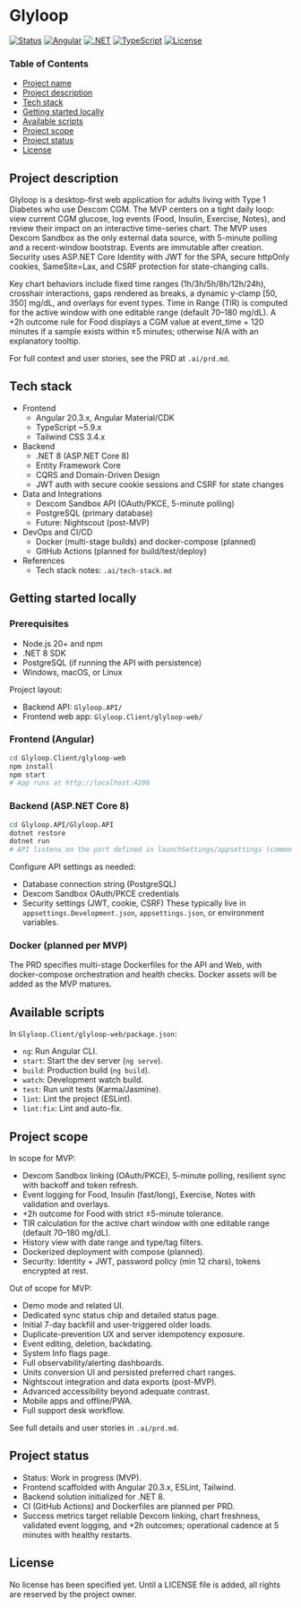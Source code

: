 # Glyloop

[![Status](https://img.shields.io/badge/status-WIP-orange.svg)](./)
[![Angular](https://img.shields.io/badge/Angular-20.3.x-dd0031.svg)](./Glyloop.Client/glyloop-web/package.json)
[![.NET](https://img.shields.io/badge/.NET-8.0-512bd4.svg)](./Glyloop.API/Glyloop.API.sln)
[![TypeScript](https://img.shields.io/badge/TypeScript-5.9.x-3178c6.svg)](./Glyloop.Client/glyloop-web/package.json)
[![License](https://img.shields.io/badge/license-TBD-lightgrey.svg)](./)

### Table of Contents
- [Project name](#glyloop)
- [Project description](#project-description)
- [Tech stack](#tech-stack)
- [Getting started locally](#getting-started-locally)
- [Available scripts](#available-scripts)
- [Project scope](#project-scope)
- [Project status](#project-status)
- [License](#license)

## Project description
Glyloop is a desktop-first web application for adults living with Type 1 Diabetes who use Dexcom CGM. The MVP centers on a tight daily loop: view current CGM glucose, log events (Food, Insulin, Exercise, Notes), and review their impact on an interactive time-series chart. The MVP uses Dexcom Sandbox as the only external data source, with 5-minute polling and a recent-window bootstrap. Events are immutable after creation. Security uses ASP.NET Core Identity with JWT for the SPA, secure httpOnly cookies, SameSite=Lax, and CSRF protection for state-changing calls.

Key chart behaviors include fixed time ranges (1h/3h/5h/8h/12h/24h), crosshair interactions, gaps rendered as breaks, a dynamic y-clamp [50, 350] mg/dL, and overlays for event types. Time in Range (TIR) is computed for the active window with one editable range (default 70–180 mg/dL). A +2h outcome rule for Food displays a CGM value at event_time + 120 minutes if a sample exists within ±5 minutes; otherwise N/A with an explanatory tooltip.

For full context and user stories, see the PRD at `.ai/prd.md`.

## Tech stack
- Frontend
  - Angular 20.3.x, Angular Material/CDK
  - TypeScript ~5.9.x
  - Tailwind CSS 3.4.x
- Backend
  - .NET 8 (ASP.NET Core 8)
  - Entity Framework Core
  - CQRS and Domain-Driven Design
  - JWT auth with secure cookie sessions and CSRF for state changes
- Data and Integrations
  - Dexcom Sandbox API (OAuth/PKCE, 5-minute polling)
  - PostgreSQL (primary database)
  - Future: Nightscout (post-MVP)
- DevOps and CI/CD
  - Docker (multi-stage builds) and docker-compose (planned)
  - GitHub Actions (planned for build/test/deploy)
- References
  - Tech stack notes: `.ai/tech-stack.md`

## Getting started locally

### Prerequisites
- Node.js 20+ and npm
- .NET 8 SDK
- PostgreSQL (if running the API with persistence)
- Windows, macOS, or Linux

Project layout:
- Backend API: `Glyloop.API/`
- Frontend web app: `Glyloop.Client/glyloop-web/`

### Frontend (Angular)
```bash
cd Glyloop.Client/glyloop-web
npm install
npm start
# App runs at http://localhost:4200
```

### Backend (ASP.NET Core 8)
```bash
cd Glyloop.API/Glyloop.API
dotnet restore
dotnet run
# API listens on the port defined in launchSettings/appsettings (commonly http://localhost:5000 or similar)
```

Configure API settings as needed:
- Database connection string (PostgreSQL)
- Dexcom Sandbox OAuth/PKCE credentials
- Security settings (JWT, cookie, CSRF)
These typically live in `appsettings.Development.json`, `appsettings.json`, or environment variables.

### Docker (planned per MVP)
The PRD specifies multi-stage Dockerfiles for the API and Web, with docker-compose orchestration and health checks. Docker assets will be added as the MVP matures.

## Available scripts

In `Glyloop.Client/glyloop-web/package.json`:
- `ng`: Run Angular CLI.
- `start`: Start the dev server (`ng serve`).
- `build`: Production build (`ng build`).
- `watch`: Development watch build.
- `test`: Run unit tests (Karma/Jasmine).
- `lint`: Lint the project (ESLint).
- `lint:fix`: Lint and auto-fix.

## Project scope

In scope for MVP:
- Dexcom Sandbox linking (OAuth/PKCE), 5-minute polling, resilient sync with backoff and token refresh.
- Event logging for Food, Insulin (fast/long), Exercise, Notes with validation and overlays.
- +2h outcome for Food with strict ±5-minute tolerance.
- TIR calculation for the active chart window with one editable range (default 70–180 mg/dL).
- History view with date range and type/tag filters.
- Dockerized deployment with compose (planned).
- Security: Identity + JWT, password policy (min 12 chars), tokens encrypted at rest.

Out of scope for MVP:
- Demo mode and related UI.
- Dedicated sync status chip and detailed status page.
- Initial 7-day backfill and user-triggered older loads.
- Duplicate-prevention UX and server idempotency exposure.
- Event editing, deletion, backdating.
- System Info flags page.
- Full observability/alerting dashboards.
- Units conversion UI and persisted preferred chart ranges.
- Nightscout integration and data exports (post-MVP).
- Advanced accessibility beyond adequate contrast.
- Mobile apps and offline/PWA.
- Full support desk workflow.

See full details and user stories in `.ai/prd.md`.

## Project status
- Status: Work in progress (MVP).
- Frontend scaffolded with Angular 20.3.x, ESLint, Tailwind.
- Backend solution initialized for .NET 8.
- CI (GitHub Actions) and Dockerfiles are planned per PRD.
- Success metrics target reliable Dexcom linking, chart freshness, validated event logging, and +2h outcomes; operational cadence at 5 minutes with healthy restarts.

## License
No license has been specified yet. Until a LICENSE file is added, all rights are reserved by the project owner.